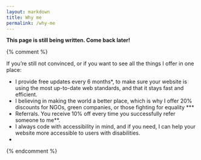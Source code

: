 ```yaml
---
layout: markdown
title: Why me
permalink: /why-me
---
```

**This page is still being written. Come back later!**

{% comment %}

If you’re still not convinced, or if you want to see all the things I offer in one place:

- I provide free updates every 6 months*, to make sure your website is using the most up-to-date web standards, and that it stays fast and efficient.
- I believing in making the world a better place, which is why I offer 20% discounts for NGOs, green companies, or those fighting for equality ***
- Referrals. You receive 10% off every time you successfully refer someone to me**.
- I always code with accessibility in mind, and if you need, I can help your website more accessible to users with disabilities.
- 
{% endcomment %}